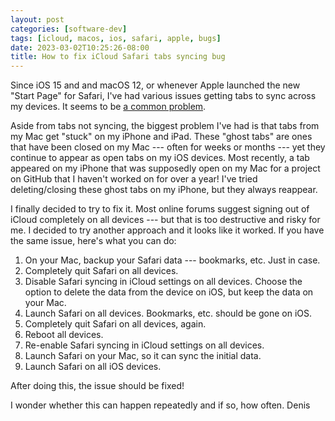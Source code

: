 ```yaml
---
layout: post
categories: [software-dev]
tags: [icloud, macos, ios, safari, apple, bugs]
date: 2023-03-02T10:25:26-08:00
title: How to fix iCloud Safari tabs syncing bug
---
```


Since iOS 15 and and macOS 12, or whenever Apple launched the new "Start Page" for Safari, I've had various issues getting tabs to sync across my devices. It seems to be [a common problem](https://discussions.apple.com/thread/252782200).

<!--excerpt-->

Aside from tabs not syncing, the biggest problem I've had is that tabs from my Mac get "stuck" on my iPhone and iPad. These "ghost tabs" are ones that have been closed on my Mac --- often for weeks or months --- yet they continue to appear as open tabs on my iOS devices. Most recently, a tab appeared on my iPhone that was supposedly open on my Mac for a project on GitHub that I haven't worked on for over a year! I've tried deleting/closing these ghost tabs on my iPhone, but they always reappear.

I finally decided to try to fix it. Most online forums suggest signing out of iCloud completely on all devices --- but that is too destructive and risky for me. I decided to try another approach and it looks like it worked. If you have the same issue, here's what you can do:

1. On your Mac, backup your Safari data --- bookmarks, etc. Just in case.
1. Completely quit Safari on all devices.
1. Disable Safari syncing in iCloud settings on all devices. Choose the option to delete the data from the device on iOS, but keep the data on your Mac.
1. Launch Safari on all devices. Bookmarks, etc. should be gone on iOS.
1. Completely quit Safari on all devices, again.
1. Reboot all devices.
1. Re-enable Safari syncing in iCloud settings on all devices.
1. Launch Safari on your Mac, so it can sync the initial data.
1. Launch Safari on all iOS devices.

After doing this, the issue should be fixed!

I wonder whether this can happen repeatedly and if so, how often. Denis
